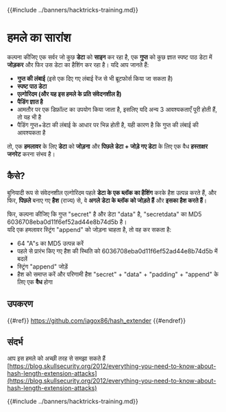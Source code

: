 {{#include ../banners/hacktricks-training.md}}

# हमले का सारांश

कल्पना कीजिए एक सर्वर जो कुछ **डेटा** को **साइन** कर रहा है, एक **गुप्त** को कुछ ज्ञात स्पष्ट पाठ डेटा में **जोड़कर** और फिर उस डेटा का हैशिंग कर रहा है। यदि आप जानते हैं:

- **गुप्त की लंबाई** (इसे एक दिए गए लंबाई रेंज से भी ब्रूटफोर्स किया जा सकता है)
- **स्पष्ट पाठ डेटा**
- **एल्गोरिदम (और यह इस हमले के प्रति संवेदनशील है)**
- **पैडिंग ज्ञात है**
- आमतौर पर एक डिफ़ॉल्ट का उपयोग किया जाता है, इसलिए यदि अन्य 3 आवश्यकताएँ पूरी होती हैं, तो यह भी है
- पैडिंग गुप्त+डेटा की लंबाई के आधार पर भिन्न होती है, यही कारण है कि गुप्त की लंबाई की आवश्यकता है

तो, एक **हमलावर** के लिए **डेटा** को **जोड़ना** और **पिछले डेटा + जोड़े गए डेटा** के लिए एक वैध **हस्ताक्षर** **जनरेट** करना संभव है।

## कैसे?

बुनियादी रूप से संवेदनशील एल्गोरिदम पहले **डेटा के एक ब्लॉक का हैशिंग** करके हैश उत्पन्न करते हैं, और फिर, **पिछले** बनाए गए **हैश** (राज्य) से, वे **अगले डेटा के ब्लॉक को जोड़ते हैं** और **इसका हैश करते हैं**।

फिर, कल्पना कीजिए कि गुप्त "secret" है और डेटा "data" है, "secretdata" का MD5 6036708eba0d11f6ef52ad44e8b74d5b है।\
यदि एक हमलावर स्ट्रिंग "append" को जोड़ना चाहता है, तो वह कर सकता है:

- 64 "A"s का MD5 उत्पन्न करें
- पहले से प्रारंभ किए गए हैश की स्थिति को 6036708eba0d11f6ef52ad44e8b74d5b में बदलें
- स्ट्रिंग "append" जोड़ें
- हैश को समाप्त करें और परिणामी हैश "secret" + "data" + "padding" + "append" के लिए एक **वैध** होगा

## **उपकरण**

{{#ref}}
https://github.com/iagox86/hash_extender
{{#endref}}

## संदर्भ

आप इस हमले को अच्छी तरह से समझा सकते हैं [https://blog.skullsecurity.org/2012/everything-you-need-to-know-about-hash-length-extension-attacks](https://blog.skullsecurity.org/2012/everything-you-need-to-know-about-hash-length-extension-attacks)

{{#include ../banners/hacktricks-training.md}}
